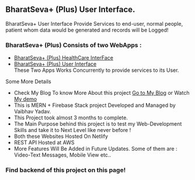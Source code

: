 ## BharatSeva+ (Plus) User Interface.  
BharatSeva+ User Interface Provide Services to end-user, normal people, patient whom data would be generated and records will be Logged!  
### BharatSeva+ (Plus) Consists of two WebApps :
- [BharatSeva+ (Plus) HealthCare InterFace](https://bharatsevaplus-healthcare.netlify.app/)   
- [BharatSeva+ (Plus) User Interface](https://bharatsevaplus-user.netlify.app/)  
These Two Apps Works Concurrently to provide services to its User.  

Some More Details
- Check My Blog To know More About this project [Go to My Blog](https://statesinshorts.blogspot.com/2023/07/Bharatsevaplus.html) or Watch [My demo](https://www.youtube.com/playlist?list=PLXRQ5AMta2AI_jZlGr0A5owICnGkDpElO)  
- This is MERN + Firebase Stack project Developed and Managed by Vaibhav Yadav.
- This Project took almost 3 months to complete.
- The Main Purpose behind this project is to test my Web-Development Skills and take it to Next Level like never before !
- Both these Websites Hosted On Netlify
- REST API Hosted at AWS
- More Features Will Be Added in Future Updates. Some of them are : Video-Text Messages, Mobile View etc..

### Find backend of this project on this page!
